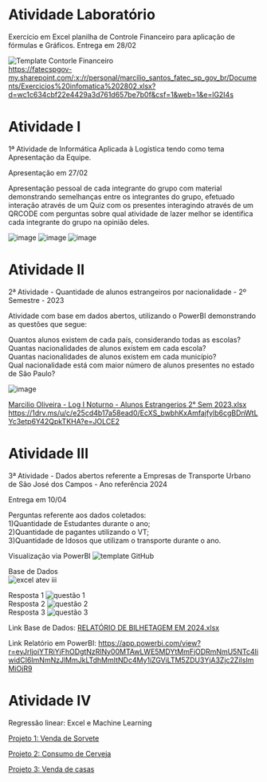 # Atividade Laboratório
Exercício em Excel planilha de Controle Financeiro para aplicação de fórmulas e Gráficos.
Entrega em 28/02

![Template Contorle Financeiro](https://github.com/user-attachments/assets/eecad39f-fab7-4831-9754-ceab37dae292)  
https://fatecspgov-my.sharepoint.com/:x:/r/personal/marcilio_santos_fatec_sp_gov_br/Documents/Exercicios%20infomatica%202802.xlsx?d=wc1c634cbf22e4429a3d761d657be7b0f&csf=1&web=1&e=lG2I4s


# Atividade I
1ª Atividade de Informática Aplicada à Logística tendo como tema Apresentação da Equipe.

Apresentação em 27/02

Apresentação pessoal de cada integrante do grupo com material demonstrando semelhanças entre os integrantes do grupo, efetuado interação através de um Quiz com os presentes interagindo através de um QRCODE com perguntas sobre qual atividade de lazer melhor se identifica cada integrante do grupo na opinião deles.

![image](https://github.com/user-attachments/assets/64dd84b0-6760-4590-9743-fafa07f0ac6c)
![image](https://github.com/user-attachments/assets/f0ebab3b-6320-4f8a-800e-59b15cf44aae)
![image](https://github.com/user-attachments/assets/052b8e7e-26e2-4ab8-a025-f67668f84abb)



# Atividade II
2ª Atividade - Quantidade de alunos estrangeiros por nacionalidade - 2º Semestre - 2023

Atividade com base em dados abertos, utilizando o PowerBI demonstrando as questões que segue:

Quantos alunos existem de cada país, considerando todas as escolas?  
Quantas nacionalidades de alunos existem em cada escola?  
Quantas nacionalidades de alunos existem em cada município?  
Qual nacionalidade está com maior número de alunos presentes no estado de São Paulo?

![image](https://github.com/user-attachments/assets/3551ee66-8710-4701-845d-cb73a76a9bbd)

[Marcilio Oliveira - Log I Noturno - Alunos Estrangerios 2° Sem 2023.xlsx](https://github.com/user-attachments/files/19459672/Marcilio.Oliveira.-.Log.I.Noturno.-.Alunos.Estrangerios.2.Sem.2023.xlsx)
https://1drv.ms/u/c/e25cd4b17a58ead0/EcXS_bwbhKxAmfajfylb6cgBDnWtLYc3etp6Y42QpkTKHA?e=JOLCE2

# Atividade III
3ª Atividade - Dados abertos referente a Empresas de Transporte Urbano de São José dos Campos - Ano referência 2024   

Entrega em 10/04   

Perguntas referente aos dados coletados:   
1)Quantidade de Estudantes durante o ano;   
2)Quantidade de pagantes utilizando o VT;   
3)Quantidade de Idosos que utilizam o transporte durante o ano.   

Visualização via PowerBI
![template GitHub](https://github.com/user-attachments/assets/522528a7-6ad9-4fb7-a968-1eaa941ff681)   

Base de Dados   
![excel atev iii](https://github.com/user-attachments/assets/3f5b2e25-2868-47ca-989f-30720da1c8b5)   

Resposta 1
![questão 1](https://github.com/user-attachments/assets/26f0a24c-1ac6-4600-98dc-6b439d8df6f1)   
Resposta 2
![questão 2](https://github.com/user-attachments/assets/c7c0bb12-9dd5-45f7-b355-0b7075ff3820)   
Resposta 3
![questão 3](https://github.com/user-attachments/assets/9f03340d-b147-4478-ba2d-57fca32547a2)

Link
Base de Dados:
[RELATÓRIO DE BILHETAGEM EM 2024.xlsx](https://github.com/user-attachments/files/19713173/RELATORIO.DE.BILHETAGEM.EM.2024.xlsx)   

Link
Relatório em PowerBI:
https://app.powerbi.com/view?r=eyJrIjoiYTRiYjFhODgtNzRlNy00MTAwLWE5MDYtMmFjODRmNmU5NTc4IiwidCI6ImNmNzJlMmJkLTdhMmItNDc4My1iZGViLTM5ZDU3YjA3Zjc2ZiIsImMiOjR9

# Atividade IV
Regressão linear: Excel e Machine Learning

[Projeto 1: Venda de Sorvete](Mos2812/projeto1.md)

[Projeto 2: Consumo de Cerveja](./projeto2.md)

[Projeto 3: Venda de casas](./projeto3.md)


